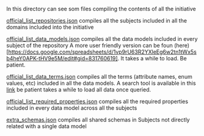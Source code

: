 In this directory can see som files compiling the contents of all the initiative

[official_list_repositories.json](https://github.com/smart-data-models/data-models/blob/master/specs/AllSubjects/official_list_repositories.json) compiles all the subjects included in all the domains included into the initiative 

[official_list_data_models.json](https://github.com/smart-data-models/data-models/blob/master/specs/AllSubjects/official_list_data_models.json) compiles all the data models included in every subject of the repository
A more user friendly version can be foun (here)[https://docs.google.com/spreadsheets/d/1vp9rU63R2YXleEg6w2tn1tWx5sb4heY0APK-tHV9e5M/edit#gid=831760619]. It takes a while to load. Be patient.

[official_list_data_terms.json](https://github.com/smart-data-models/data-models/blob/master/specs/AllSubjects/official_list_data_terms.json) compiles all the terms (attribute names, enum values, etc) included in all the data models. A search tool is available in this [link](https://docs.google.com/spreadsheets/d/1vp9rU63R2YXleEg6w2tn1tWx5sb4heY0APK-tHV9e5M/edit#gid=1357587034) be patient takes a while to load all data once queried.

[official_list_required_properties.json](https://github.com/smart-data-models/data-models/blob/master/specs/AllSubjects/official_list_required_properties.json) compiles all the required properties included in every data model across all the subjects

[extra_schemas.json](https://github.com/smart-data-models/data-models/blob/master/specs/AllSubjects/extra_schemas.json) compiles all shared schemas in Subjects not directly related with a single data model
